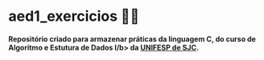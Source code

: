 # aed1_exercicios 👩‍💻

#### Repositório criado para armazenar práticas da linguagem <b>C</b>, do curso de <b>Algoritmo e Estutura de Dados I/b> da [UNIFESP de SJC](https://www.unifesp.br/campus/sjc/).

